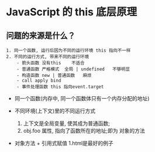 # JavaScript 的 this 底层原理

## 问题的来源是什么？
    1. 同一个函数, 运行后因为不同的运行环境 this 指向不一样
    2. 不同的运行方式, 带来不同的运行环境
        - 箭头函数 没有this    不适合
        - 普通函数 严格模式  全局 | undefined   不够明显
        - 构造函数 new | 普通函数   麻烦
        - call apply bind
        - 事件处理函数 this 指向event.target


- 同一个函数(内存中, 同一个函数体只有一个内存分配的地址) 
- 不同环境(上下文)里的不同运行方式
    1. 上下文是全局变量, 使其成为普通函数;
    2. obj.foo 属性, 指向了函数所在的地址;即为 对象的方法

- 对象方法 + 引用式赋值 1.html是最好的例子